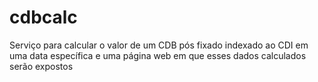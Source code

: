 # cdbcalc
Serviço para calcular o valor de um CDB pós fixado indexado ao CDI em uma data específica e uma página web em que esses dados calculados serão expostos
